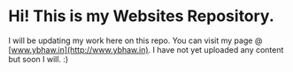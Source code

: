 # Hi! This is my Websites Repository.
I will be updating my work here on this repo.
You can visit my page @ [www.ybhaw.in](http://www.ybhaw.in). I have not yet uploaded any content but soon I will. :) 